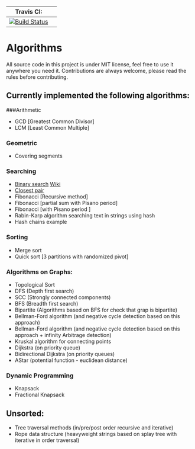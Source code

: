|Travis CI:||
|---|---|
| [![Build Status](https://travis-ci.com/ArseniyAntonov/Algorithms.svg?token=nXMCSJjXxpYVPmu2WGHj&branch=master)](https://travis-ci.com/ArseniyAntonov/Algorithms) | |


# Algorithms
All source code in this project is under MIT license, feel free to use it anywhere you need it.
Contributions are always welcome, please read the rules before contributing.


## Currently implemented the following algorithms:

###Arithmetic
 - GCD [Greatest Common Divisor]
 - LCM [Least Common Multiple]

### Geometric
 - Covering segments
 
### Searching
 - [Binary search](search/binary_search.py) [Wiki](https://en.wikipedia.org/wiki/Binary_search_algorithm)
 - [Closest pair](search/closest_pair.py)
 - Fibonacci [Recursive method]
 - Fibonacci [partial sum with Pisano period]
 - Fibonacci [with Pisano period ]
 - Rabin-Karp algorithm searching text in strings using hash
 - Hash chains example
### Sorting
 - Merge sort
 - Quick sort [3 partitions with randomized pivot]
### Algorithms on Graphs:
 - Topological Sort
 - DFS (Depth first search)
 - SCC (Strongly connected components)
 - BFS (Breadth first search)
 - Bipartite (Algorithms based on BFS for check that grap is bipartite)
 - Bellman-Ford algorithm (and negative cycle detection based on this approach)
 - Bellman-Ford algorithm (and negative cycle detection based on this approach + infinity Arbitrage detection)
 - Kruskal algorithm for connecting points
 - Dijkstra (on priority queue)
 - Bidirectional Dijkstra (on priority queues)
 - AStar  (potential function - euclidean distance)
### Dynamic Programming
 - Knapsack
 - Fractional Knapsack

## Unsorted:
 - Tree traversal methods (in/pre/post order recursive and iterative)
 - Rope data structure (heavyweight strings based on splay tree with iterative in order traversal)


